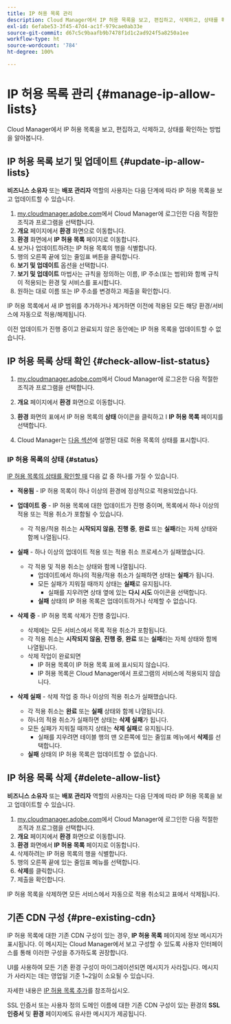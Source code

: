 ```yaml
---
title: IP 허용 목록 관리
description: Cloud Manager에서 IP 허용 목록을 보고, 편집하고, 삭제하고, 상태를 확인하는 방법을 알아봅니다.
exl-id: 6efabe53-3f45-47d4-ac1f-979cae0ab33e
source-git-commit: d67c5c9baafb9b7478f1d1c2ad924f5a8250a1ee
workflow-type: ht
source-wordcount: '784'
ht-degree: 100%

---
```


# IP 허용 목록 관리 {#manage-ip-allow-lists}

Cloud Manager에서 IP 허용 목록을 보고, 편집하고, 삭제하고, 상태를 확인하는 방법을 알아봅니다.

## IP 허용 목록 보기 및 업데이트 {#update-ip-allow-lists}

**비즈니스 소유자** 또는 **배포 관리자** 역할의 사용자는 다음 단계에 따라 IP 허용 목록을 보고 업데이트할 수 있습니다.

1. [my.cloudmanager.adobe.com](https://my.cloudmanager.adobe.com/)에서 Cloud Manager에 로그인한 다음 적절한 조직과 프로그램을 선택합니다.
1. **개요** 페이지에서 **환경** 화면으로 이동합니다.
1. **환경** 화면에서 **IP 허용 목록** 페이지로 이동합니다.
1. 보거나 업데이트하려는 IP 허용 목록의 행을 식별합니다.
1. 행의 오른쪽 끝에 있는 줄임표 버튼을 클릭합니다.
1. **보기 및 업데이트** 옵션을 선택합니다.
1. **보기 및 업데이트** 마법사는 규칙을 정의하는 이름, IP 주소(또는 범위)와 함께 규칙이 적용되는 환경 및 서비스를 표시합니다.
1. 원하는 대로 이름 또는 IP 주소를 변경하고 제출을 확인합니다.

IP 허용 목록에서 새 IP 범위를 추가하거나 제거하면 이전에 적용된 모든 해당 환경/서비스에 자동으로 적용/해제됩니다.

이전 업데이트가 진행 중이고 완료되지 않은 동안에는 IP 허용 목록을 업데이트할 수 없습니다.

## IP 허용 목록 상태 확인 {#check-allow-list-status}

1. [my.cloudmanager.adobe.com](https://my.cloudmanager.adobe.com/)에서 Cloud Manager에 로그온한 다음 적절한 조직과 프로그램을 선택합니다.

1. **개요** 페이지에서 **환경** 화면으로 이동합니다.

1. **환경** 화면의 표에서 IP 허용 목록의 **상태** 아이콘을 클릭하고 I **IP 허용 목록** 페이지를 선택합니다.

1. Cloud Manager는 [다음 섹션](#status)에 설명된 대로 허용 목록의 상태를 표시합니다.

### IP 허용 목록의 상태 {#status}

[IP 허용 목록의 상태를 확인할 때](#check-allow-list-status) 다음 값 중 하나를 가질 수 있습니다.

* **적용됨** - IP 허용 목록이 하나 이상의 환경에 정상적으로 적용되었습니다.

* **업데이트 중** - IP 허용 목록에 대한 업데이트가 진행 중이며, 목록에서 하나 이상의 적용 또는 적용 취소가 포함될 수 있습니다.

   * 각 적용/적용 취소는 **시작되지 않음**, **진행 중**, **완료** 또는 **실패**&#x200B;라는 자체 상태와 함께 나열됩니다.

* **실패** - 하나 이상의 업데이트 적용 또는 적용 취소 프로세스가 실패했습니다.
   * 각 적용 및 적용 취소는 상태와 함께 나열됩니다.
      * 업데이트에서 하나의 적용/적용 취소가 실패하면 상태는 **실패**&#x200B;가 됩니다.
      * 모든 실패가 지워질 때까지 상태는 **실패**&#x200B;로 유지됩니다.
         * 실패를 지우려면 상태 옆에 있는 **다시 시도** 아이콘을 선택합니다.
      * **실패** 상태의 IP 허용 목록은 업데이트하거나 삭제할 수 없습니다.

* **삭제 중** - IP 허용 목록 삭제가 진행 중입니다.
   * 삭제에는 모든 서비스에서 목록 적용 취소가 포함됩니다.
   * 각 적용 취소는 **시작되지 않음**, **진행 중**, **완료** 또는 **실패**&#x200B;라는 자체 상태와 함께 나열됩니다.
   * 삭제 작업이 완료되면
      * IP 허용 목록이 IP 허용 목록 표에 표시되지 않습니다.
      * IP 허용 목록은 Cloud Manager에서 프로그램의 서비스에 적용되지 않습니다.

* **삭제 실패** - 삭제 작업 중 하나 이상의 적용 취소가 실패했습니다.

   * 각 적용 취소는 **완료** 또는 **실패** 상태와 함께 나열됩니다.
   * 하나의 적용 취소가 실패하면 상태는 **삭제 실패**&#x200B;가 됩니다.
   * 모든 실패가 지워질 때까지 상태는 **삭제 실패**&#x200B;로 유지됩니다.
      * 실패를 지우려면 테이블 행의 맨 오른쪽에 있는 줄임표 메뉴에서 **삭제**&#x200B;를 선택합니다.
   * **실패** 상태의 IP 허용 목록은 업데이트할 수 없습니다.

## IP 허용 목록 삭제 {#delete-allow-list}

**비즈니스 소유자** 또는 **배포 관리자** 역할의 사용자는 다음 단계에 따라 IP 허용 목록을 보고 업데이트할 수 있습니다.

1. [my.cloudmanager.adobe.com](https://my.cloudmanager.adobe.com/)에서 Cloud Manager에 로그인한 다음 적절한 조직과 프로그램을 선택합니다.
1. **개요** 페이지에서 **환경** 화면으로 이동합니다.
1. **환경** 화면에서 **IP 허용 목록** 페이지로 이동합니다.
1. 삭제하려는 IP 허용 목록의 행을 식별합니다.
1. 행의 오른쪽 끝에 있는 줄임표 메뉴를 선택합니다.
1. **삭제**&#x200B;를 클릭합니다.
1. 제출을 확인합니다.

IP 허용 목록을 삭제하면 모든 서비스에서 자동으로 적용 취소되고 표에서 삭제됩니다.

## 기존 CDN 구성 {#pre-existing-cdn}

IP 허용 목록에 대한 기존 CDN 구성이 있는 경우, **IP 허용 목록** 페이지에 정보 메시지가 표시됩니다. 이 메시지는 Cloud Manager에서 보고 구성할 수 있도록 사용자 인터페이스를 통해 이러한 구성을 추가하도록 권장합니다.

UI를 사용하여 모든 기존 환경 구성이 마이그레이션되면 메시지가 사라집니다. 메시지가 사라지는 데는 영업일 기준 1~2일이 소요될 수 있습니다.

자세한 내용은 [IP 허용 목록 추가](/help/implementing/cloud-manager/ip-allow-lists/add-ip-allow-lists.md)를 참조하십시오.

SSL 인증서 또는 사용자 정의 도메인 이름에 대한 기존 CDN 구성이 있는 환경의 **SSL 인증서** 및 **환경** 페이지에도 유사한 메시지가 제공됩니다.
